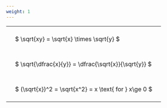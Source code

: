 ```yaml
---
weight: 1
---
```


<style type="text/css">
#T_10f5d th.col_heading {
  text-align: left;
  font-size: 1em;
}
#T_10f5d td {
  text-align: left;
  font-size: 1em;
  padding: 1.5em;
}
</style>
<table id="T_10f5d">
  <thead>
  </thead>
  <tbody>
    <tr>
      <td id="T_10f5d_row0_col0" class="data row0 col0" >$ \sqrt{xy} = \sqrt{x} \times \sqrt{y} $</td>
    </tr>
    <tr>
      <td id="T_10f5d_row1_col0" class="data row1 col0" >$ \sqrt{\dfrac{x}{y}} = \dfrac{\sqrt{x}}{\sqrt{y}} $</td>
    </tr>
    <tr>
      <td id="T_10f5d_row2_col0" class="data row2 col0" >$ (\sqrt{x})^2 = \sqrt{x^2} = x \text{ for } x\ge 0 $</td>
    </tr>
  </tbody>
</table>
